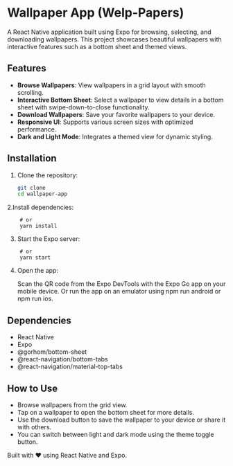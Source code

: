 # Wallpaper App (Welp-Papers)

A React Native application built using Expo for browsing, selecting, and downloading wallpapers. This project showcases beautiful wallpapers with interactive features such as a bottom sheet and themed views.

## Features

- **Browse Wallpapers**: View wallpapers in a grid layout with smooth scrolling.
- **Interactive Bottom Sheet**: Select a wallpaper to view details in a bottom sheet with swipe-down-to-close functionality.
- **Download Wallpapers**: Save your favorite wallpapers to your device.
- **Responsive UI**: Supports various screen sizes with optimized performance.
- **Dark and Light Mode**: Integrates a themed view for dynamic styling.

## Installation

1. Clone the repository:
   ```bash
   git clone 
   cd wallpaper-app
2.Install dependencies:
```npm install
    # or
    yarn install
```    
3. Start the Expo server:

```npm start
    # or
    yarn start
```
4. Open the app:

    Scan the QR code from the Expo DevTools with the Expo Go app on your mobile device.
    Or run the app on an emulator using npm run android or npm run ios.

## Dependencies
- React Native
- Expo
- @gorhom/bottom-sheet
- @react-navigation/bottom-tabs
- @react-navigation/material-top-tabs

## How to Use
- Browse wallpapers from the grid view.
- Tap on a wallpaper to open the bottom sheet for more details.
- Use the download button to save the wallpaper to your device or share it with others.
- You can switch between light and dark mode using the theme toggle button.


Built with ❤️ using React Native and Expo.

